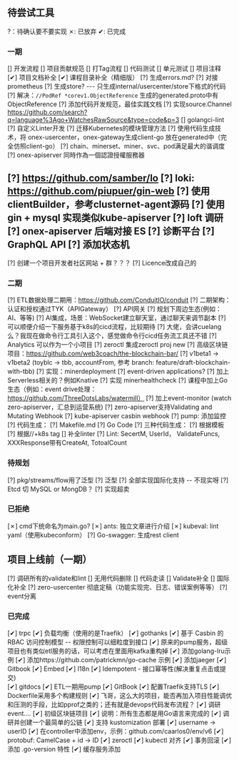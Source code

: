 ## 待尝试工具 

?：待确认要不要实现
✗: 已放弃
✔: 已完成

### 一期

[] 开发流程
[] 项目贡献规范
[] 打Tag流程
[] 代码测试
[] 单元测试
[] 项目注释
[✔] 项目文档补全
[✔] 课程目录补全（精细版）
[?] 生成errors.md?
[?] 对接prometheus
[?] 生成store? --- 只生成internal/usercenter/store下格式的代码
[?] 解决：`//PodRef *corev1.ObjectReference` 生成的generated.proto中有ObjectReference
[?] 添加代码开发规范，最佳实践文档
[?] 实现source.Channel https://github.com/search?q=language%3Ago+WatchesRawSource&type=code&p=3
[] golangci-lint
[?] 自定义Linter开发
[?] 迁移Kubernetes的模块管理方法
[?] 使用代码生成技术，将 onex-usercenter，onex-gateway生成client-go 放在generated中（完全仿照client-go）
[?] chain、minerset、miner、svc、pod满足最大的谐调度
[?] onex-apiserver 同時作為一個認證授權服務器

[?] https://github.com/samber/lo
[?] loki: https://github.com/piupuer/gin-web
[?] 使用 clientBuilder，参考clusternet-agent源码
[?] 使用 gin + mysql 实现类似kube-apiserver
[?] loft 调研
[?] onex-apiserver 后端对接 ES
[?] 诊断平台
[?] GraphQL API
[?] 添加状态机
---

[?] 创建一个项目开发者社区网站 + 群？？？
[?] Licence改成自己的

### 二期

[?] ETL数据处理二期用：https://github.com/ConduitIO/conduit
[?] 二期架构：认证和授权通过TYK（APIGateway）
[?] API网关
[?] 规划下周边生态(例如：AI、等等)
[?] AI集成，场景：WebSocket建立聊天室，通过聊天来调节副本
[?] 可以顺便介绍一下服务基于k8s的cicd流程，比较期待
[?] 大佬，会讲cuelang么？我现在做命令行工具引入这个，感觉做命令行cicd任务流工具还不错
[?] Analytics 可以作为一个小项目
[?] zeroctl 集成zeroctl proj new
[?] 高级区块链项目：https://github.com/web3coach/the-blockchain-bar/
[?] v1beta1 -> v1beta2 (toyblc -> tbb, accountFrom, 参考 branch: feature/draft-blockchain-with-tbb)
[?] 实现：minerdeployment
[?] event-driven applications?
[?] 加上Serverless相关的？例如Knative
[?] 实现 minerhealthcheck
[?] 课程中加上Go生态（例如：event drive处理：https://github.com/ThreeDotsLabs/watermill）
[?] 加上event-monitor (watch zero-apiserver，汇总到运营系统)
[?] zero-apiserver支持Validating and Mutating Webhook
[?] kube-apiserver casbin webhook
[?] pump: 添加监控
[?] 代码生成：
  [?] Makefile.md 
  [?] Go Code
[?] 三种代码生成：
  [?] 根据模板
  [?] 根据//+k8s tag
[] 补全linter
[?] Lint: SecertM, UserId， ValidateFuncs, XXXResponse带有CreateAt, TotoalCount

### 待规划

[?] pkg/streams/flow用了泛型
[?] 泛型
[?] 全部实现国际化支持 -- 不现实呀
[?] Etcd 切 MySQL or MongDB？
[?] 实现超卖

### 已拒绝

[✗] cmd下统命名为main.go?
[✗] ants: 独立文章进行介绍
[✗] kubeval: lint yaml（使用kubeconform）
[?] Go-swagger: 生成rest client

## 项目上线前（一期）

[?] 调研所有的validate和lint
[] 无用代码删除
[] 代码走读
[] Validate补全
[] 国际化补全
[?] zero-usercenter 彻底定稿（功能实现完、日志、错误案例等等）
[?] event分离

### 已完成

[✔] trpc
[✔] 负载均衡（使用的是Traefik）
[✔] gothanks
[✔] 基于 Casbin 的 RBAC 访问控制模型 -- 权限控制可以细粒度到接口
[✔] 原来的pump服务，超级项目也有类似etl服务的话，可以考虑在里面用kafka重构掉
[✔] 添加golang-lru示例
[✔] 添加https://github.com/patrickmn/go-cache 示例
[✔] 添加jaeger
[✔] Gitbook
[✔] Embed
[✔] I18n
[✔] Idempotent - 接口幂等性(解决重复点击或提交)  
[✔] gitdocs
[✔] ETL一期用pump
[✔] GitBook
[✔] 配置Traefik支持TLS
[✔] Dockerfile采用多个构建规则
[✔] 飞哥，这么大的项目，能否再加入项目性能调优和压测的手段，比如pprof之类的；还有就是devops代码发布流程？
[✔] 调研event....
[✔] 初级区块链项目
[✔] 说明：所有生态都是用Go语言来完成的
[✔] 调研并创建一个最简单的公链
[✔] 支持 kustomization 部署
[✔] username -> userID
[✔] 在controller中添加env，示例：github.com/caarlos0/env/v6
[✔] protobuf: CamelCase + id -> ID
[✔] zeroctl
[✔] kubectl 对齐
[✔] 事务回滚
[✔] 添加 .go-version 特性
[✔] 缓存服务添加
